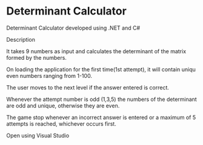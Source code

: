 # Determinant Calculator
Determinant Calculator developed using .NET and C#

Description

It takes 9 numbers as input and calculates the determinant of the matrix formed by the numbers.

On loading the application for the first time(1st attempt), it will contain uniqu even numbers ranging from 1-100.

The user moves to the next level if the answer entered is correct.

Whenever the attempt number is odd (1,3,5) the numbers of the determinant are odd and unique, otherwise they are even.

The game stop whenever an incorrect answer is entered or a maximum of 5 attempts is reached, whichever occurs first.

Open using Visual Studio
